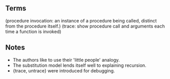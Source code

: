 Terms
-----
(procedure invocation: an instance of a procedure being called, distinct from the procedure itself.)
(trace: show procedure call and arguments each time a function is invoked)

Notes
-----
* The authors like to use their 'little people' analogy.
* The substitution model lends itself well to explaining recursion.
* {trace, untrace} were introduced for debugging.
